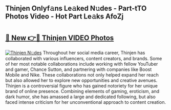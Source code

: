 ## Thinjen Onlyf𝚊ns Le𝚊ked N𝚞des - Part-tTO Photos Video - Hot Part Le𝚊ks AfoZj

# <h2><a href="http://ac13376.deff.icu/?id=Thinjen">🔗 New 👉🔴 Thinjen VIDEO Photos</a></h2>

[![Thinjen N𝚞des](https://i.imgur.com/rIISA9y.gif)](http://ac13376.deff.icu/?id=Thinjen)
Throughout her social media career, Thinjen has collaborated with various influencers, content creators, and brands. Some of her most notable collaborations include working with fellow YouTuber and gamer, Chance Sutton, and partnering with companies like Boost Mobile and Nike. These collaborations not only helped expand her reach but also allowed her to explore new opportunities and creative avenues. Thinjen is a controversial figure who has gained notoriety for her unique brand of online presence. Combining elements of gaming, eroticism, and dark humor, she has amassed a large and dedicated following, but also faced intense criticism for her unconventional approach to content creation.
